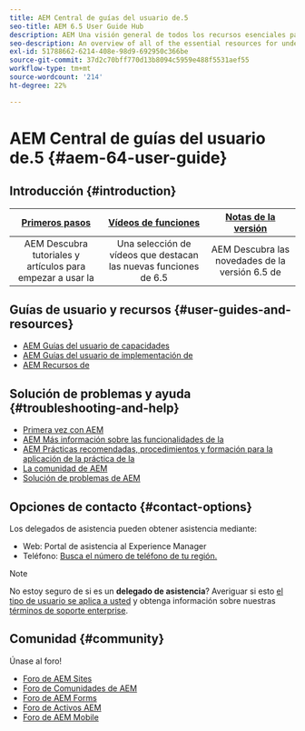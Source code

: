 ```yaml
---
title: AEM Central de guías del usuario de.5
seo-title: AEM 6.5 User Guide Hub
description: AEM Una visión general de todos los recursos esenciales para comprender, instalar, administrar y utilizar la versión 6.5 de la aplicación de la aplicación de datos de usuario de la aplicación de la aplicación de datos de usuario de la aplicación de la aplicación de datos de.
seo-description: An overview of all of the essential resources for understanding, installing, managing, and using AEM 6.5
exl-id: 51788662-6214-408e-98d9-692950c366be
source-git-commit: 37d2c70bff770d13b8094c5959e488f5531aef55
workflow-type: tm+mt
source-wordcount: '214'
ht-degree: 22%

---
```


# AEM Central de guías del usuario de.5 {#aem-64-user-guide}

## Introducción {#introduction}

| [Primeros pasos](https://experienceleague.adobe.com/docs/experience-manager-cloud-service/overview/home.html?lang=es) | [Vídeos de funciones](https://helpx.adobe.com/es/experience-manager/kt/index/aem-6-5-videos.html) | [Notas de la versión](https://helpx.adobe.com/es/experience-manager/6-5/release-notes.html) |
|:-:|:-:|:-:|
| AEM Descubra tutoriales y artículos para empezar a usar la | Una selección de vídeos que destacan las nuevas funciones de 6.5 | AEM Descubra las novedades de la versión 6.5 de |

## Guías de usuario y recursos {#user-guides-and-resources}

* [AEM Guías del usuario de capacidades](capabilities.md)
* [AEM Guías del usuario de implementación de](implementation.md)
* [AEM Recursos de](resources.md)

## Solución de problemas y ayuda {#troubleshooting-and-help}

* [Primera vez con AEM](new.md)
* [AEM Más información sobre las funcionalidades de la](learn.md)
* [AEM Prácticas recomendadas, procedimientos y formación para la aplicación de la práctica de la](best-practice.md)
* [La comunidad de AEM](community.md)
* [Solución de problemas de AEM](troubleshooting.md)

## Opciones de contacto {#contact-options}

Los delegados de asistencia pueden obtener asistencia mediante:

* Web: Portal de asistencia al Experience Manager
* Teléfono: [Busca el número de teléfono de tu región.](https://helpx.adobe.com/contact/dma-external/DMACustomeCareRegionalPhoneNumbers.html)

>[!NOTE]
>
>No estoy seguro de si es un **delegado de asistencia**? Averiguar si esto [el tipo de usuario se aplica a usted](https://helpx.adobe.com/experience-cloud/supported-users.html) y obtenga información sobre nuestras [términos de soporte enterprise](https://helpx.adobe.com/support/programs/enterprise-support-terms.html).

## Comunidad {#community}

Únase al foro!

* [Foro de AEM Sites](https://help-forums.adobe.com/content/adobeforums/en/experience-manager-forum/adobe-experience-manager.html)
* [Foro de Comunidades de AEM](https://help-forums.adobe.com/content/adobeforums/en/experience-manager-forum/aem-communities.html)
* [Foro de AEM Forms](https://help-forums.adobe.com/content/adobeforums/en/experience-manager-forum/aem-forms.html)
* [Foro de Activos AEM](https://help-forums.adobe.com/content/adobeforums/en/experience-manager-forum/aem-assets.html)
* [Foro de AEM Mobile](https://forums.adobe.com/community/experiencemanagermobile)
